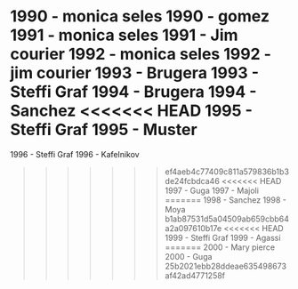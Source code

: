 1990 - monica seles
1990 - gomez
1991 - monica seles
1991 - Jim courier
1992 - monica seles
1992 - jim courier
1993 - Brugera
1993 - Steffi Graf
1994 - Brugera
1994 - Sanchez
<<<<<<< HEAD
1995 - Steffi Graf
1995 - Muster
=======
1996 - Steffi Graf
1996 - Kafelnikov
>>>>>>> ef4aeb4c77409c811a579836b1b3de24fcbdca46
<<<<<<< HEAD
1997 - Guga
1997 - Majoli
=======
1998 - Sanchez
1998 - Moya
>>>>>>> b1ab87531d5a04509ab659cbb64a2a097610b17e
<<<<<<< HEAD
1999 - Steffi Graf
1999 - Agassi
=======
2000 - Mary pierce
2000 - Guga
>>>>>>> 25b2021ebb28ddeae635498673af42ad4771258f

